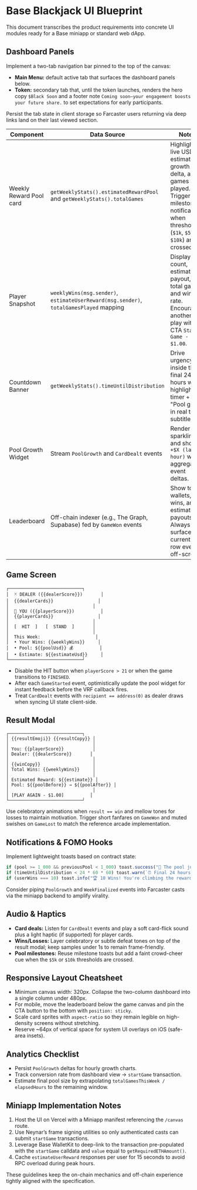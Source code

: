 # Base Blackjack UI Blueprint

This document transcribes the product requirements into concrete UI modules ready for a Base miniapp or standard web dApp.

## Dashboard Panels

Implement a two-tab navigation bar pinned to the top of the canvas:

- **Main Menu:** default active tab that surfaces the dashboard panels below.
- **Token:** secondary tab that, until the token launches, renders the hero copy `$Black Soon` and a footer note `Coming soon—your engagement boosts your future share.` to set expectations for early participants.

Persist the tab state in client storage so Farcaster users returning via deep links land on their last viewed section.

| Component | Data Source | Notes |
|-----------|-------------|-------|
| Weekly Reward Pool card | `getWeeklyStats().estimatedRewardPool` and `getWeeklyStats().totalGames` | Highlight live USD estimate, growth delta, and games played. Trigger pool milestone notifications when thresholds (`$1k`, `$5k`, `$10k`) are crossed. |
| Player Snapshot | `weeklyWins(msg.sender)`, `estimateUserReward(msg.sender)`, `totalGamesPlayed` mapping | Display Win count, estimated payout, total games, and win rate. Encourage another play with CTA `Start Game - $1.00`. |
| Countdown Banner | `getWeeklyStats().timeUntilDistribution` | Drive urgency inside the final 24 hours with highlighted timer + "Pool grows in real time" subtitle. |
| Pool Growth Widget | Stream `PoolGrowth` and `CardDealt` events | Render sparkline and show `+$X (last hour)` with aggregated event deltas. |
| Leaderboard | Off-chain indexer (e.g., The Graph, Supabase) fed by `GameWon` events | Show top wallets, wins, and estimated payouts. Always surface the current user row even if off-screen. |

## Game Screen

```
┌────────────────────────────┐
│  🃏 DEALER ({{dealerScore}})       │
│  {{dealerCards}}                 │
│                                │
│  🎴 YOU ({{playerScore}})          │
│  {{playerCards}}                 │
│                                │
│  [  HIT  ]   [  STAND  ]       │
│                                │
│  This Week:                     │
│  • Your Wins: {{weeklyWins}}     │
│  • Pool: ${{poolUsd}} 💰          │
│  • Estimate: ${{estimateUsd}}     │
└────────────────────────────┘
```

- Disable the HIT button when `playerScore > 21` or when the game transitions to `FINISHED`.
- After each `GameStarted` event, optimistically update the pool widget for instant feedback before the VRF callback fires.
- Treat `CardDealt` events with `recipient == address(0)` as dealer draws when syncing UI state client-side.

## Result Modal

```
┌────────────────────────────┐
│ {{resultEmoji}} {{resultCopy}} │
│                                │
│ You: {{playerScore}}           │
│ Dealer: {{dealerScore}}       │
│                                │
│ {{winCopy}}                    │
│ Total Wins: {{weeklyWins}}     │
│                                │
│ Estimated Reward: ${{estimate}} │
│ Pool: ${{poolBefore}} → ${{poolAfter}} │
│                                │
│ [PLAY AGAIN - $1.00]          │
└────────────────────────────┘
```

Use celebratory animations when `result == win` and mellow tones for losses to maintain motivation. Trigger short fanfares on `GameWon` and muted swishes on `GameLost` to match the reference arcade implementation.

## Notifications & FOMO Hooks

Implement lightweight toasts based on contract state:

```ts
if (pool >= 1_000 && previousPool < 1_000) toast.success("🎉 The pool just crossed $1,000! Rewards are ramping up!");
if (timeUntilDistribution < 24 * 60 * 60) toast.warn(`⏰ Final 24 hours! Pool: $${pool}`);
if (userWins === 10) toast.info("🏆 10 Wins! You're climbing the reward ladder!");
```

Consider piping `PoolGrowth` and `WeekFinalized` events into Farcaster casts via the miniapp backend to amplify virality.

## Audio & Haptics

- **Card deals:** Listen for `CardDealt` events and play a soft card-flick sound plus a light haptic (if supported) for player cards.
- **Wins/Losses:** Layer celebratory or subtle defeat tones on top of the result modal; keep samples under 1s to remain frame-friendly.
- **Pool milestones:** Reuse milestone toasts but add a faint crowd-cheer cue when the `$5k` or `$10k` thresholds are crossed.

## Responsive Layout Cheatsheet

- Minimum canvas width: 320px. Collapse the two-column dashboard into a single column under 480px.
- For mobile, move the leaderboard below the game canvas and pin the CTA button to the bottom with `position: sticky`.
- Scale card sprites with `aspect-ratio` so they remain legible on high-density screens without stretching.
- Reserve ~64px of vertical space for system UI overlays on iOS (safe-area insets).

## Analytics Checklist

- Persist `PoolGrowth` deltas for hourly growth charts.
- Track conversion rate from dashboard view → `startGame` transaction.
- Estimate final pool size by extrapolating `totalGamesThisWeek / elapsedHours` to the remaining window.

## Miniapp Implementation Notes

1. Host the UI on Vercel with a Miniapp manifest referencing the `/canvas` route.
2. Use Neynar’s frame signing utilities so only authenticated casts can submit `startGame` transactions.
3. Leverage Base WalletKit to deep-link to the transaction pre-populated with the `startGame` calldata and `value` equal to `getRequiredETHAmount()`.
4. Cache `estimateUserReward` responses per user for 15 seconds to avoid RPC overload during peak hours.

These guidelines keep the on-chain mechanics and off-chain experience tightly aligned with the specification.
